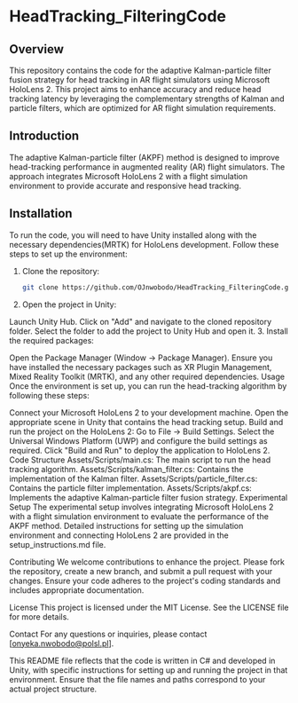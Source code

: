 # HeadTracking_FilteringCode

## Overview
This repository contains the code for the adaptive Kalman-particle filter fusion strategy for head tracking in AR flight simulators using Microsoft HoloLens 2. This project aims to enhance accuracy and reduce head tracking latency by leveraging the complementary strengths of Kalman and particle filters, which are optimized for AR flight simulation requirements.


## Introduction
The adaptive Kalman-particle filter (AKPF) method is designed to improve head-tracking performance in augmented reality (AR) flight simulators. The approach integrates Microsoft HoloLens 2 with a flight simulation environment to provide accurate and responsive head tracking.

## Installation
To run the code, you will need to have Unity installed along with the necessary dependencies(MRTK) for HoloLens development. Follow these steps to set up the environment:

1. Clone the repository:
   ```bash
   git clone https://github.com/OJnwobodo/HeadTracking_FilteringCode.git
2. Open the project in Unity:

Launch Unity Hub.
Click on "Add" and navigate to the cloned repository folder.
Select the folder to add the project to Unity Hub and open it.
3. Install the required packages:

 Open the Package Manager (Window -> Package Manager).
Ensure you have installed the necessary packages such as XR Plugin Management, Mixed Reality Toolkit (MRTK), and any other required dependencies.
Usage
Once the environment is set up, you can run the head-tracking algorithm by following these steps:

Connect your Microsoft HoloLens 2 to your development machine.
Open the appropriate scene in Unity that contains the head tracking setup.
Build and run the project on the HoloLens 2:
Go to File -> Build Settings.
Select the Universal Windows Platform (UWP) and configure the build settings as required.
Click "Build and Run" to deploy the application to HoloLens 2.
Code Structure
Assets/Scripts/main.cs: The main script to run the head tracking algorithm.
Assets/Scripts/kalman_filter.cs: Contains the implementation of the Kalman filter.
Assets/Scripts/particle_filter.cs: Contains the particle filter implementation.
Assets/Scripts/akpf.cs: Implements the adaptive Kalman-particle filter fusion strategy.
Experimental Setup
The experimental setup involves integrating Microsoft HoloLens 2 with a flight simulation environment to evaluate the performance of the AKPF method. Detailed instructions for setting up the simulation environment and connecting HoloLens 2 are provided in the setup_instructions.md file.

Contributing
We welcome contributions to enhance the project. Please fork the repository, create a new branch, and submit a pull request with your changes. Ensure your code adheres to the project's coding standards and includes appropriate documentation.

License
This project is licensed under the MIT License. See the LICENSE file for more details.

Contact
For any questions or inquiries, please contact [onyeka.nwobodo@polsl.pl].


This README file reflects that the code is written in C# and developed in Unity, with specific instructions for setting up and running the project in that environment. Ensure that the file names and paths correspond to your actual project structure.

